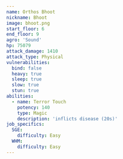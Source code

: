 ```yaml
---
name: Orthos Bhoot
nickname: Bhoot
image: bhoot.png
start_floor: 6
end_floor: 9
agro: 'Sound'
hp: 75079
attack_damage: 1410
attack_type: Physical
vulnerabilities:
  bind: false
  heavy: true
  sleep: true
  slow: true
  stun: true
abilities:
  - name: Terror Touch
    potency: 140
    type: Magic
    description: 'inflicts disease (20s)'
job_specifics:
  SGE:
    difficulty: Easy
  WHM:
    difficulty: Easy
---
```

